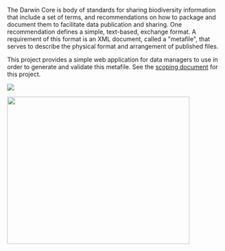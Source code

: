 The Darwin Core is body of standards for sharing biodiversity information that include a set of terms, and recommendations on how to package and document them to facilitate data publication and sharing.   One recommendation defines a simple, text-based, exchange format.   A requirement of this format is an XML document, called a "metafile", that serves to describe the physical format and arrangement of published files.

This project provides a simple web application for data managers to use in order to generate and validate this metafile.  See the <a href='http://code.google.com/p/gbif-meta-maker/downloads/detail?name=GBIF-MetaMaker-Scoping.pdf&can=2&q='>scoping document</a> for this project.

[![](http://gbif-meta-maker.googlecode.com/files/screenshot.jpg)](http://tools.gbif.org/dwca-assistant/)

<a href='http://www.youtube.com/watch?feature=player_embedded&v=_hF0sslw-B4' target='_blank'><img src='http://img.youtube.com/vi/_hF0sslw-B4/0.jpg' width='425' height=344 /></a>